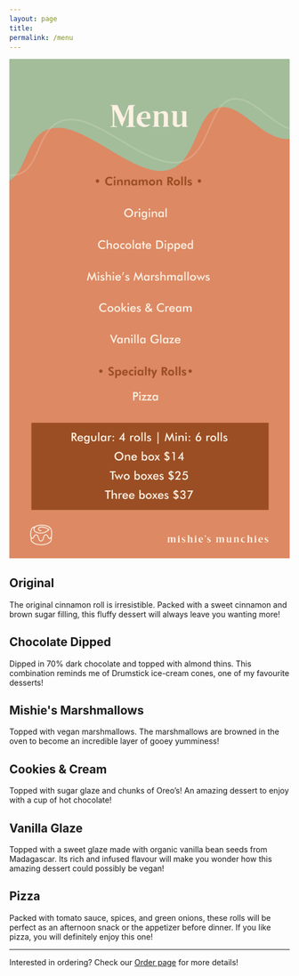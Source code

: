 ```yaml
---
layout: page
title: 
permalink: /menu
---
```


<img class="menu-img" 
     src="../assets/img/menu.svg"
     alt="Menu"/>

## Original
The original cinnamon roll is irresistible. Packed with a sweet cinnamon and brown sugar filling, this fluffy dessert will always leave you wanting more!

## Chocolate Dipped
Dipped in 70% dark chocolate and topped with almond thins. This combination reminds me of Drumstick ice-cream cones, one of my favourite desserts!

## Mishie's Marshmallows
Topped with vegan marshmallows. The marshmallows are browned in the oven to become an incredible layer of gooey yumminess!

## Cookies & Cream
Topped with sugar glaze and chunks of Oreo’s! An amazing dessert to enjoy with a cup of hot chocolate!

## Vanilla Glaze
Topped with a sweet glaze made with organic vanilla bean seeds from Madagascar. Its rich and infused flavour will make you wonder how this amazing dessert could possibly be vegan!

## Pizza
Packed with tomato sauce, spices, and green onions, these rolls will be perfect as an afternoon snack or the appetizer before dinner. If you like pizza, you will definitely enjoy this one!

---

Interested in ordering? Check our [Order page](order) for more details!